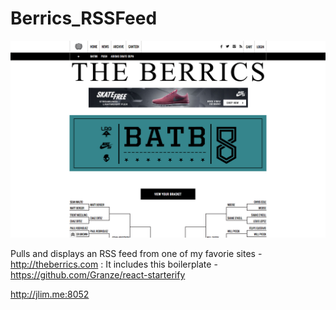 # Berrics_RSSFeed
![](https://github.com/jeongl/Berrics_RSSFeed/blob/master/assets/pics/berrics.png)

Pulls and displays an RSS feed from one of my favorie sites - http://theberrics.com : It includes this boilerplate - https://github.com/Granze/react-starterify

http://jlim.me:8052
